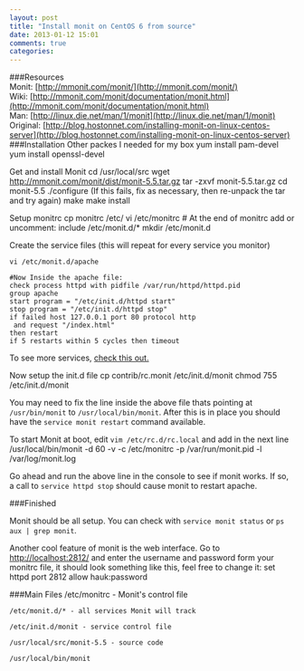 ```yaml
---
layout: post
title: "Install monit on CentOS 6 from source"
date: 2013-01-12 15:01
comments: true
categories: 
---
```


###Resources  
Monit: [http://mmonit.com/monit/](http://mmonit.com/monit/)   
Wiki: [http://mmonit.com/monit/documentation/monit.html](http://mmonit.com/monit/documentation/monit.html)   
Man:  [http://linux.die.net/man/1/monit](http://linux.die.net/man/1/monit)  
Original: [http://blog.hostonnet.com/installing-monit-on-linux-centos-server](http://blog.hostonnet.com/installing-monit-on-linux-centos-server)
###Installation
Other packes I needed for my box
    yum install pam-devel 
    yum install openssl-devel
 

Get and install Monit
    cd /usr/local/src
    wget http://mmonit.com/monit/dist/monit-5.5.tar.gz
    tar -zxvf monit-5.5.tar.gz
    cd monit-5.5
    ./configure (If this fails, fix as necessary, then re-unpack the tar and try again)
    make
    make install 

 
Setup monitrc
    cp monitrc /etc/
    vi /etc/monitrc  # At the end of monitrc add or uncomment: include /etc/monit.d/*
    mkdir /etc/monit.d

Create the service files (this will repeat for every service you monitor)

    vi /etc/monit.d/apache

    #Now Inside the apache file:
    check process httpd with pidfile /var/run/httpd/httpd.pid
    group apache
    start program = "/etc/init.d/httpd start"
    stop program = "/etc/init.d/httpd stop"
    if failed host 127.0.0.1 port 80 protocol http
     and request "/index.html"
    then restart
    if 5 restarts within 5 cycles then timeout
     
To see more services, [check this out.](http://mmonit.com/wiki/Monit/ConfigurationExamples)
 
Now setup the init.d file
    cp contrib/rc.monit /etc/init.d/monit
    chmod 755 /etc/init.d/monit

You may need to fix the line inside the above file thats pointing at `/usr/bin/monit` to `/usr/local/bin/monit`.
After this is in place you should have the `service monit restart` command available.


To start Monit at boot, edit `vim /etc/rc.d/rc.local` and add in the next line
    /usr/local/bin/monit -d 60 -v -c /etc/monitrc -p /var/run/monit.pid -l /var/log/monit.log

Go ahead and run the above line in the console to see if monit works. If so, a call to `service httpd stop` should cause monit to restart apache.

###Finished

Monit should be all setup. You can check with `service monit status` or `ps aux | grep monit`. 

Another cool feature of monit is the web interface. Go to [http://localhost:2812/](http://localhost:2812/) and enter the username and password form your monitrc file, it should look something like this, feel free to change it: 
    set httpd port 2812
      allow hauk:password
 
###Main Files
    /etc/monitrc - Monit's control file

    /etc/monit.d/* - all services Monit will track

    /etc/init.d/monit - service control file

    /usr/local/src/monit-5.5 - source code

    /usr/local/bin/monit